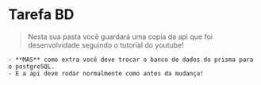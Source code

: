 # Tarefa BD

> Nesta sua pasta você guardará uma copia da api que foi desenvolvidade seguindo o tutorial do youtube!

    - **MAS** como extra você deve trocar o banco de dados do prisma para o postgreSQL.
    - E a api deve rodar normalmente como antes da mudança!

